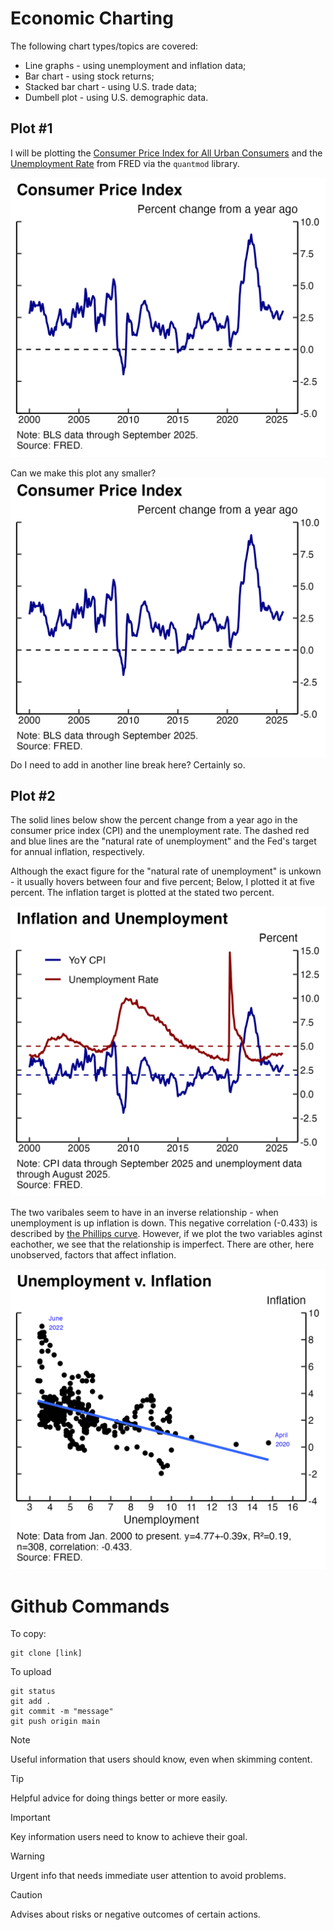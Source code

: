 # Economic Charting
The following chart types/topics are covered:
- Line graphs - using unemployment and inflation data;
- Bar chart - using stock returns;
- Stacked bar chart - using U.S. trade data;
- Dumbell plot - using U.S. demographic data.

## Plot #1

I will be plotting the [Consumer Price Index for All Urban Consumers](https://fred.stlouisfed.org/graph/?g=1wmdD) and the [Unemployment Rate](https://fred.stlouisfed.org/series/UNRATE) from FRED via the `quantmod` library.

![Plot #1](plots/plot_cpi.png)

Can we make this plot any smaller?
<br /><img src="plots/plot_cpi.png" alt="Plot #1b" width="600"/>\
Do I need to add in another line break here? Certainly so.

## Plot #2

The solid lines below show the percent change from a year ago in the consumer price index (CPI) and the unemployment rate. The dashed red and blue lines are the "natural rate of unemployment" and the Fed's target for annual inflation, respectively. 

Although the exact figure for the "natural rate of unemployment" is unkown - it usually hovers between four and five percent; Below, I plotted it at five percent. The inflation target is plotted at the stated two percent.

![Plot #2](plots/plot_cpi_unrate.png)

The two varibales seem to have in an inverse relationship - when unemployment is up inflation is down. This negative correlation (-0.433) is described by [the Phillips curve](https://en.wikipedia.org/wiki/Phillips_curve#/media/File:U.S._Phillips_Curve_2000_to_2013.png). However, if we plot the two variables aginst eachother, we see that the relationship is imperfect. There are other, here unobserved, factors that affect inflation.

![Plot #Phil](plots/plot_phillips_curve.png)

# Github Commands
To copy:
```
git clone [link]
```
To upload
```
git status
git add .
git commit -m "message"
git push origin main
```
> [!NOTE]
> Useful information that users should know, even when skimming content.

> [!TIP]
> Helpful advice for doing things better or more easily.

> [!IMPORTANT]
> Key information users need to know to achieve their goal.

> [!WARNING]
> Urgent info that needs immediate user attention to avoid problems.

> [!CAUTION]
> Advises about risks or negative outcomes of certain actions.